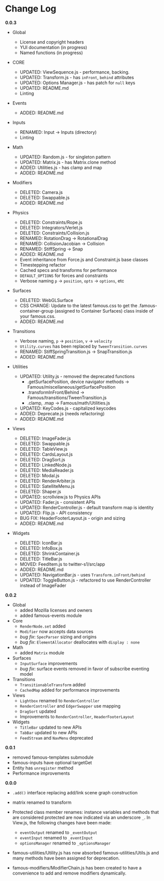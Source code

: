Change Log
===========

**0.0.3**

- Global
	- License and copyright headers
	- YUI documentation (in progress)
	- Named functions (in progress)

- CORE
	- UPDATED: ViewSequence.js - performance, backing.
	- UPDATED: Transform.js - has `inFront`, `behind` attributes
	- UPDATED: Options Manager.js - has patch for `null` keys
	- UPDATED: README.md
	- Linting

- Events
	- ADDED: README.md

- Inputs
	- RENAMED: Input → Inputs (directory)
	- Linting

- Math
	- UPDATED: Random.js - for singleton pattern
	- UPDATED: Matrix.js - has Matrix.clone method
	- ADDED: Utilities.js - has clamp and map
	- ADDED: README.md

- Modifiers
	- DELETED: Camera.js
	- DELETED: Swappable.js
	- ADDED: README.md

- Physics
    - DELETED: Constraints/Rope.js
    - DELETED: Integrators/Verlet.js
    - DELETED: Constraints/Collision.js
	- RENAMED: RotationDrag → RotationalDrag
	- RENAMED: CollisionJacobian → Collision
	- RENAMED: StiffSpring → Snap
	- ADDED: README.md
	- Event inheritance from Force.js and Constraint.js base classes
	- Timestepping refactor
	- Cached specs and transforms for performance
	- `DEFAULT_OPTIONS` for forces and constraints
	- Verbose naming `p` → `position`, `opts` → `options`, etc

- Surfaces
	- DELETED: WebGLSurface
	- CSS CHANGE: Update to the latest famous.css to get the .famous-container-group (assigned to Container Surfaces) class inside of your famous.css. 
	- ADDED: README.md

- Transitions
	- Verbose naming, `p` → `position`, `v` → `velocity`
	- `Utility.curves` has been replaced by `TweenTransition.curves`
	- RENAMED: StiffSpringTransition.js → SnapTransition.js
	- ADDED: README.md

- Utilities
	- UPDATED: Utility.js - removed the deprecated functions
	    - .getSurfacePosition, device navigator methods → Famous/miscellaneous/getSurfacePosition
	    - .transformInFront/Behind → Famous/transitions/TweenTransition.js
	    - .clamp, .map → Famous/math/Utilities.js
	- UPDATED: KeyCodes.js - capitalized keycodes
	- ADDED: Deprecate.js (needs refactoring)
	- ADDED: README.md

- Views
	- DELETED: ImageFader.js
	- DELETED: Swappable.js
	- DELETED: TableView.js
	- DELETED: CardsLayout.js
	- DELETED: DragSort.js
	- DELETED: LinkedNode.js
	- DELETED: MediaReader.js
	- DELETED: Modal.js
	- DELETED: RenderArbiter.js
	- DELETED: SatelliteMenu.js
	- DELETED: Shaper.js
	- UPDATED: scrollview.js to Physics APIs
	- UPDATED: Fader.js - consistent APIs
	- UPDATED: RenderController.js - default transform map is identity
	- UPDATED: Flip.js - API consistency
	- BUG FIX: HeaderFooterLayout.js -  origin and sizing
	- ADDED: README.md

- Widgets
	- DELETED: IconBar.js
	- DELETED: InfoBox.js
	- DELETED: ShrinkContainer.js
	- DELETED: TitleBar.js
	- MOVED: FeedItem.js to twitter-s1/src/app
	- ADDED: README.md
	- UPDATED: NavigationBar.js - uses `Transform.inFront/behind`
	- UPDATED: ToggleButton.js - refactored to use RenderController instead of ImageFader

**0.0.2**

- Global
  - added Mozilla licenses and owners
  - added famous-events module
- Core
  - `RenderNode.set` added
  - `Modifier` now accepts data sources
  - *bug fix*: `SpecParser` sizing and origins
  - *bug fix*: `ElementAllocator` deallocates with `display : none`
- Math
  - added `Matrix` module
- Surfaces
  - `InputSurface` improvements
  - *bug fix*: surface events removed in favor of subscribe eventing model
- Transitions
  - `TransitionableTransform` added
  - `CachedMap` added for performance improvements
- Views
  - `Lightbox` renamed to `RenderController`
  - `RenderController` and `EdgerSwapper` use mapping
  - `DragSort` updated
  - Improvements to `RenderController`, `HeaderFooterLayout`
- Widgets
  - `TitleBar` updated to new APIs
  - `TabBar` updated to new APIs
  - `FeedStream` and `NavMenu` deprecated

**0.0.1**

- removed famous-templates submodule
- famous-inputs have optional targetGet
- Entity has `unregister` method
- Performance improvements

**0.0.0**

- `.add()` interface replacing add/link scene graph construction
- matrix renamed to transform
- Protected class member renames: instance variables and methods that are considered protected are now indicated via an underscore `_`. In View.js, the following changes have been made:
    - `eventOutput` renamed to `_eventOutput`
    - `eventInput` renamed to `_eventInput`
    - `optionsManager` renamed to `_optionsManager`

- famous-utilities/Utility.js has now absorbed famous-utilities/Utils.js and many methods have been assigned for deprecation.
- famous-modifiers/ModifierChain.js has been created to have a convenience to add and remove modifiers dynamically.
